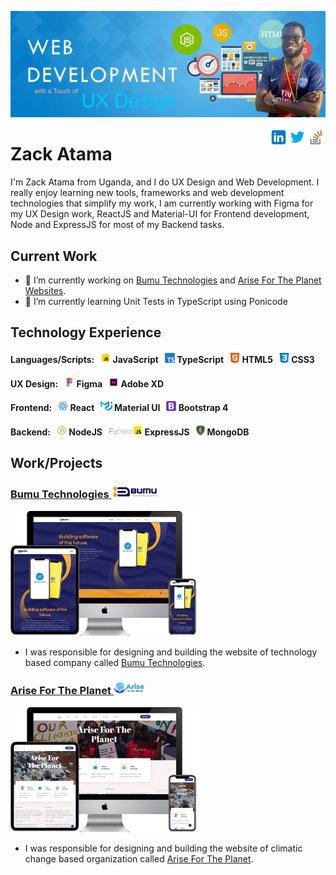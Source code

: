 ![Wed Development & UX Design](https://github.com/ZackAtama/zackatama/blob/main/assets/images/header-banner.jpg)

[<img src='https://github.com/ZackAtama/zackatama/blob/main/assets/images/stackoverflow.png' alt='stackoverflow' height='30' align="right">](https://stackoverflow.com/users/https://stackoverflow.com/users/9900080/zack-atama) [<img src='https://github.com/ZackAtama/zackatama/blob/main/assets/images/twitter.png' alt='twitter' height='30' align="right">](https://twitter.com/https://twitter.com/ZackAtama) [<img src='https://github.com/ZackAtama/zackatama/blob/main/assets/images/linkedin.png' alt='linkedin' height='30' align="right">](https://www.linkedin.com/in/https://www.linkedin.com/in/zack-atama-901326a5//) [<img src='https://github.com/ZackAtama/zackatama/blob/main/assets/images/github.png' alt='github' height='30' align="right">](https://github.com/https://github.com/ZackAtama) 

# Zack Atama
I'm Zack Atama from Uganda, and I do UX Design and Web Development. I really enjoy learning new tools, frameworks and web development technologies that simplify my work, I am currently working with Figma for my UX Design work, ReactJS and Material-UI for Frontend development, Node and ExpressJS for most of my Backend tasks.

## Current Work
- 🔭 I’m currently working on [Bumu Technologies](https://bumutechnologies.com/) and [Arise For The Planet Websites](http://arisefortheplanet.org/). 
- 🌱 I’m currently learning Unit Tests in TypeScript using Ponicode

## Technology Experience
#### Languages/Scripts: &nbsp; <img src='https://github.com/ZackAtama/zackatama/blob/main/assets/images/javascript.gif' alt='JavaScript' height='16'> JavaScript &nbsp; <img src='https://github.com/ZackAtama/zackatama/blob/main/assets/images/typescript.png' alt='TypeScript' height='16'> TypeScript &nbsp; <img src='https://github.com/ZackAtama/zackatama/blob/main/assets/images/html5.png' alt='HTML5' height='16'> HTML5 &nbsp; <img src='https://github.com/ZackAtama/zackatama/blob/main/assets/images/css3.png' alt='CSS3' height='16'> CSS3

#### UX Design: &nbsp; <img src='https://github.com/ZackAtama/zackatama/blob/main/assets/images/figma.gif' alt='Figma' height='16'> Figma &nbsp; <img src='https://github.com/ZackAtama/zackatama/blob/main/assets/images/adobe-xd.gif' alt='Adobe XD' height='16'> Adobe XD

#### Frontend: &nbsp; <img src='https://github.com/ZackAtama/zackatama/blob/main/assets/images/react.gif' alt='React' height='16'> React &nbsp; <img src='https://github.com/ZackAtama/zackatama/blob/main/assets/images/material-ui.png' alt='Material UI' height='16'> Material UI &nbsp; <img src='https://github.com/ZackAtama/zackatama/blob/main/assets/images/bootstrap.png' alt='Bootstrap 4' height='16'> Bootstrap 4

#### Backend: &nbsp; <img src='https://github.com/ZackAtama/zackatama/blob/main/assets/images/node.png' alt='NodeJS' height='16'> NodeJS &nbsp; <img src='https://github.com/ZackAtama/zackatama/blob/main/assets/images/express.png' alt='ExpressJS' height='16'> ExpressJS &nbsp; <img src='https://github.com/ZackAtama/zackatama/blob/main/assets/images/mongodb.png' alt='MongoDB' height='16'> MongoDB

## Work/Projects
### [Bumu Technologies <img src='https://github.com/ZackAtama/zackatama/blob/main/assets/images/bumu.png' alt='Bumu Technologies' height='20'>](https://bumutechnologies.com/)
[<img src='https://github.com/ZackAtama/zackatama/blob/main/assets/images/bumu-tech.png' alt='Bumu Technologies' height='200'>](https://bumutechnologies.com/)
- I was responsible for designing and building the website of technology based company called [Bumu Technologies](https://bumutechnologies.com/).

### [Arise For The Planet <img src='https://github.com/ZackAtama/zackatama/blob/main/assets/images/aftp.png' alt='Arise For The Planet' height='20'>](http://arisefortheplanet.org/)
[<img src='https://github.com/ZackAtama/zackatama/blob/main/assets/images/arisefortheplanet.png' alt='Arise For The Planet' height='200'>](http://arisefortheplanet.org/)
- I was responsible for designing and building the website of climatic change based organization called [Arise For The Planet](http://arisefortheplanet.org/).
